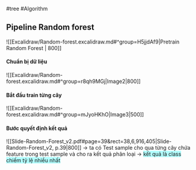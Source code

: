 #tree #Algorithm 

## Pipeline Random forest

![[Excalidraw/Random-forest.excalidraw.md#^group=H5jjdAf9|Pretrain Random Forest | 800]]
#### Chuẩn bị dữ liệu 
![[Excalidraw/Random-forest.excalidraw.md#^group=r8qh9MGj|Image2|800]]

#### Bắt đầu train từng cây
![[Excalidraw/Random-forest.excalidraw.md#^group=mJyoHKhO|Image3|500]]

#### Bước quyết định kết quả
![[Slide-Random-Forest_v2.pdf#page=39&rect=38,6,916,405|Slide-Random-Forest_v2, p.39|800]]
-> ta có Test sample cho qua từng cây chứa feature trong test sample và cho ra kết quả phân loại 
-> <span style="background:#b1ffff">kết quả là class chiếm tỷ lệ nhiều nhất </span>
